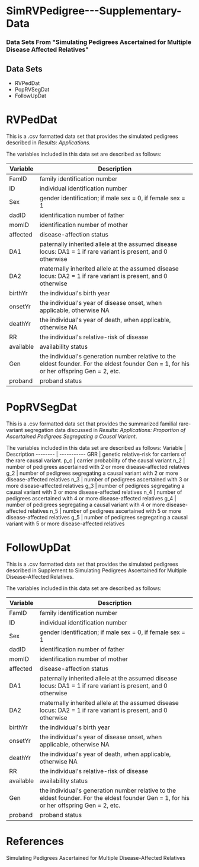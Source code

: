 # SimRVPedigree---Supplementary-Data
### Data Sets From "Simulating Pedigrees Ascertained for Multiple Disease Affected Relatives"

## Data Sets
* RVPedDat
* PopRVSegDat
* FollowUpDat

# RVPedDat
This is a .csv formatted data set that provides the simulated pedigrees described in *Results: Applications.*

The variables included in this data set are described as follows:

Variable | Description
-------- | -------------
FamID | family identification number
ID | individual identification number
Sex | gender identification; if male sex = 0, if female sex = 1
dadID | identification number of father
momID | identification number of mother
affected | disease-affection status
DA1 | paternally inherited allele at the assumed disease locus: DA1 = 1 if rare variant is present, and 0 otherwise
DA2 | maternally inherited allele at the assumed disease locus: DA2 = 1 if rare variant is present, and 0 otherwise 
birthYr | the individual's birth year
onsetYr | the individual's year of disease onset, when applicable, otherwise NA
deathYr | the individual's year of death, when applicable, otherwise NA
RR | the individual's relative-risk of disease
available | availability status
Gen | the individual's generation number relative to the eldest founder.  For the eldest founder Gen = 1, for his or her offspring Gen = 2, etc.
proband | proband status

   
# PopRVSegDat
This is a .csv formatted data set that provides the summarized familial rare-variant segregation data discussed in *Results: Applications: Proportion of Ascertained Pedigrees Segregating a Causal Variant*.

The variables included in this data set are described as follows:
Variable | Description
-------- | -----------
GRR | genetic relative-risk for carriers of the rare causal variant.
p_c | carrier probability of the causal variant
n_2 | number of pedigrees ascertained with 2 or more disease-affected relatives
g_2 | number of pedigrees segregating a causal variant with 2 or more disease-affected relatives
n_3 | number of pedigrees ascertained with 3 or more disease-affected relatives
g_3 | number of pedigrees segregating a causal variant with 3 or more disease-affected relatives
n_4 | number of pedigrees ascertained with 4 or more disease-affected relatives
g_4 | number of pedigrees segregating a causal variant with 4 or more disease-affected relatives
n_5 | number of pedigrees ascertained with 5 or more disease-affected relatives
g_5 | number of pedigrees segregating a causal variant with 5 or more disease-affected relatives

# FollowUpDat
This is a .csv formatted data set that provides the simulated pedigrees described in Supplement to Simulating Pedigrees Ascertained for Multiple Disease-Affected Relatives.

The variables included in this data set are described as follows:

Variable | Description
-------- | -------------
FamID | family identification number
ID | individual identification number
Sex | gender identification; if male sex = 0, if female sex = 1
dadID | identification number of father
momID | identification number of mother
affected | disease-affection status
DA1 | paternally inherited allele at the assumed disease locus: DA1 = 1 if rare variant is present, and 0 otherwise
DA2 | maternally inherited allele at the assumed disease locus: DA2 = 1 if rare variant is present, and 0 otherwise 
birthYr | the individual's birth year
onsetYr | the individual's year of disease onset, when applicable, otherwise NA
deathYr | the individual's year of death, when applicable, otherwise NA
RR | the individual's relative-risk of disease
available | availability status
Gen | the individual's generation number relative to the eldest founder.  For the eldest founder Gen = 1, for his or her offspring Gen = 2, etc.
proband | proband status


# References
Simulating Pedigrees Ascertained for Multiple Disease-Affected Relatives